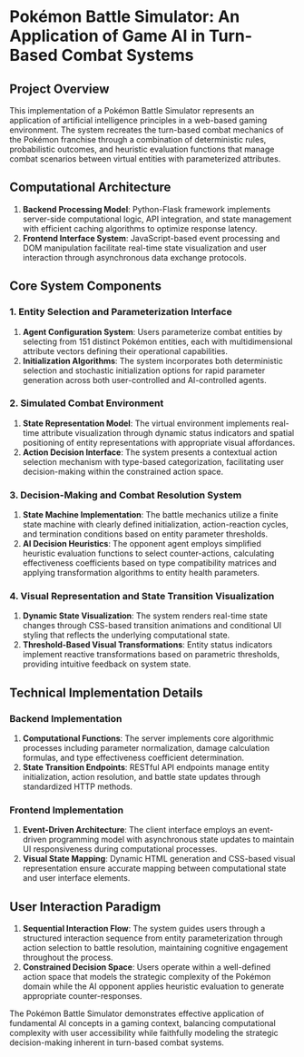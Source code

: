 # Pokémon Battle Simulator: An Application of Game AI in Turn-Based Combat Systems

## Project Overview
This implementation of a Pokémon Battle Simulator represents an application of artificial intelligence principles in a web-based gaming environment. The system recreates the turn-based combat mechanics of the Pokémon franchise through a combination of deterministic rules, probabilistic outcomes, and heuristic evaluation functions that manage combat scenarios between virtual entities with parameterized attributes.

## Computational Architecture
1. **Backend Processing Model**: Python-Flask framework implements server-side computational logic, API integration, and state management with efficient caching algorithms to optimize response latency.
2. **Frontend Interface System**: JavaScript-based event processing and DOM manipulation facilitate real-time state visualization and user interaction through asynchronous data exchange protocols.

## Core System Components

### 1. Entity Selection and Parameterization Interface
1. **Agent Configuration System**: Users parameterize combat entities by selecting from 151 distinct Pokémon entities, each with multidimensional attribute vectors defining their operational capabilities.
2. **Initialization Algorithms**: The system incorporates both deterministic selection and stochastic initialization options for rapid parameter generation across both user-controlled and AI-controlled agents.

### 2. Simulated Combat Environment
1. **State Representation Model**: The virtual environment implements real-time attribute visualization through dynamic status indicators and spatial positioning of entity representations with appropriate visual affordances.
2. **Action Decision Interface**: The system presents a contextual action selection mechanism with type-based categorization, facilitating user decision-making within the constrained action space.

### 3. Decision-Making and Combat Resolution System
1. **State Machine Implementation**: The battle mechanics utilize a finite state machine with clearly defined initialization, action-reaction cycles, and termination conditions based on entity parameter thresholds.
2. **AI Decision Heuristics**: The opponent agent employs simplified heuristic evaluation functions to select counter-actions, calculating effectiveness coefficients based on type compatibility matrices and applying transformation algorithms to entity health parameters.

### 4. Visual Representation and State Transition Visualization
1. **Dynamic State Visualization**: The system renders real-time state changes through CSS-based transition animations and conditional UI styling that reflects the underlying computational state.
2. **Threshold-Based Visual Transformations**: Entity status indicators implement reactive transformations based on parametric thresholds, providing intuitive feedback on system state.

## Technical Implementation Details

### Backend Implementation
1. **Computational Functions**: The server implements core algorithmic processes including parameter normalization, damage calculation formulas, and type effectiveness coefficient determination.
2. **State Transition Endpoints**: RESTful API endpoints manage entity initialization, action resolution, and battle state updates through standardized HTTP methods.

### Frontend Implementation
1. **Event-Driven Architecture**: The client interface employs an event-driven programming model with asynchronous state updates to maintain UI responsiveness during computational processes.
2. **Visual State Mapping**: Dynamic HTML generation and CSS-based visual representation ensure accurate mapping between computational state and user interface elements.

## User Interaction Paradigm
1. **Sequential Interaction Flow**: The system guides users through a structured interaction sequence from entity parameterization through action selection to battle resolution, maintaining cognitive engagement throughout the process.
2. **Constrained Decision Space**: Users operate within a well-defined action space that models the strategic complexity of the Pokémon domain while the AI opponent applies heuristic evaluation to generate appropriate counter-responses.

The Pokémon Battle Simulator demonstrates effective application of fundamental AI concepts in a gaming context, balancing computational complexity with user accessibility while faithfully modeling the strategic decision-making inherent in turn-based combat systems. 